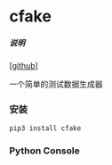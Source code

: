 # cfake
##### 说明
[[github](https://github.com/liuzhuogood/cfake)] 

一个简单的测试数据生成器

### 安装
``` shell
pip3 install cfake
```

### Python Console
``` python


```





